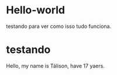 # Hello-world
testando para ver como isso tudo funciona.
# testando
Hello, my name is Tálison, have 17 yaers.
